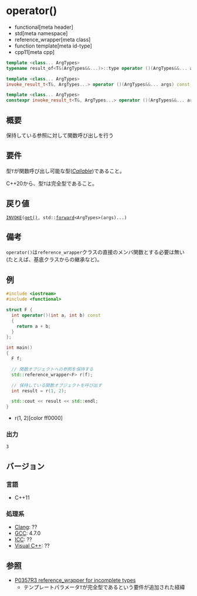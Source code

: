 # operator()
* functional[meta header]
* std[meta namespace]
* reference_wrapper[meta class]
* function template[meta id-type]
* cpp11[meta cpp]

```cpp
template <class... ArgTypes>
typename result_of<T&(ArgTypes&&...)>::type operator ()(ArgTypes&&... args) const; //C++11

template <class... ArgTypes>
invoke_result_t<T&, ArgTypes...> operator ()(ArgTypes&&... args) const;            //C++17

template <class... ArgTypes>
constexpr invoke_result_t<T&, ArgTypes...> operator ()(ArgTypes&&... args) const;  //C++20
```

## 概要
保持している参照に対して関数呼び出しを行う

## 要件
型`T`が関数呼び出し可能な型([*Callable*](/reference/concepts/Callable.md))であること。

C++20から、型`T`は完全型であること。

## 戻り値
[`INVOKE`](/reference/concepts/Invoke.md)`(`[`get()`](/reference/functional/reference_wrapper/get.md)`, std::`[`forward`](/reference/utility/forward.md)`<ArgTypes>(args)...)`

## 備考
`operator()`は`reference_wrapper`クラスの直接のメンバ関数とする必要は無い(たとえば、基底クラスからの継承など)。


## 例
```cpp example
#include <iostream>
#include <functional>

struct F {
  int operator()(int a, int b) const
  {
    return a + b;
  }
};

int main()
{
  F f;

  // 関数オブジェクトへの参照を保持する
  std::reference_wrapper<F> r(f);

  // 保持している関数オブジェクトを呼び出す
  int result = r(1, 2);

  std::cout << result << std::endl;
}
```
* r(1, 2)[color ff0000]

### 出力
```
3
```

## バージョン
### 言語
- C++11

### 処理系
- [Clang](/implementation.md#clang): ??
- [GCC](/implementation.md#gcc): 4.7.0
- [ICC](/implementation.md#icc): ??
- [Visual C++](/implementation.md#visual_cpp): ??


## 参照
- [P0357R3 reference_wrapper for incomplete types](http://www.open-std.org/jtc1/sc22/wg21/docs/papers/2018/p0357r3.html)
    - テンプレートパラメータ`T`が完全型であるという要件が追加された経緯
